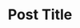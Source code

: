 ---
title: Post Title
namespace: ""
category: "category"
tags:
    - tag
    - another tag
header:
    teaser: http://xxx.xx/image.png
    og_image: http://xxx.xx/image.png
date: 
last_modified_at:
---